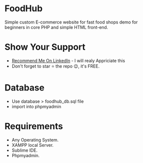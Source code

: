 # FoodHub
Simple custom E-commerce website for fast food shops demo for beginners in core PHP and simple HTML front-end.    
# Show Your Support
* [Recommend Me On LinkedIn](https://www.linkedin.com/in/imalisheraz/) - I will realy Appriciate this  
* Don't forget to star ⭐ the repo 😉, it's FREE.

# Database
* Use database > foodhub_db.sql file
* import into phpmyadmin

# Requirements
* Any Operating System.
* XAMPP local Server.
* Sublime IDE.
* Phpmyadmin.
